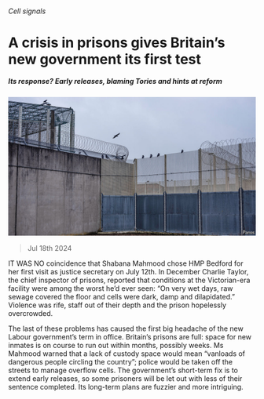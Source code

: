 ###### Cell signals

# A crisis in prisons gives Britain’s new government its first test 

##### Its response? Early releases, blaming Tories and hints at reform 

![image](images/20240720_BRP001.jpg) 

> Jul 18th 2024 

IT WAS NO coincidence that Shabana Mahmood chose HMP Bedford for her first visit as justice secretary on July 12th. In December Charlie Taylor, the chief inspector of prisons, reported that conditions at the Victorian-era facility were among the worst he’d ever seen: “On very wet days, raw sewage covered the floor and cells were dark, damp and dilapidated.” Violence was rife, staff out of their depth and the prison hopelessly overcrowded. 

The last of these problems has caused the first big headache of the new Labour government’s term in office. Britain’s prisons are full: space for new inmates is on course to run out within months, possibly weeks. Ms Mahmood warned that a lack of custody space would mean “vanloads of dangerous people circling the country”; police would be taken off the streets to manage overflow cells. The government’s short-term fix is to extend early releases, so some prisoners will be let out with less of their sentence completed. Its long-term plans are fuzzier and more intriguing. 

